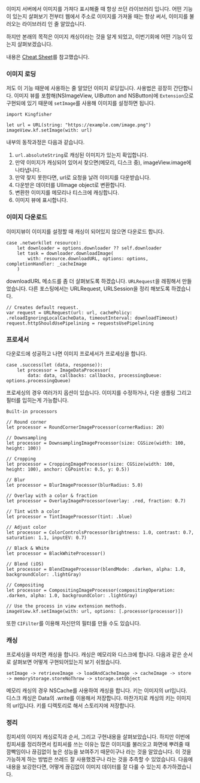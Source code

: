 ﻿이미지 서버에서 이미지를 가져다 표시해줄 때 항상 쓰던 라이브러리 입니다. 
어떤 기능이 있는지 살펴보기 전부터 웹에서 주소로 이미지를 가져올 때는 항상 써서, 
이미지를 불러오는 라이브러리 인 줄 알았습니다.

하지만 본래의 목적은 이미지 캐싱이라는 것을 알게 되었고, 이번기회에 어떤 기능이 있는지 살펴보겠습니다.

내용은 [Cheat Sheet](https://github.com/onevcat/Kingfisher/wiki/Cheat-Sheet)를 참고했습니다.


### 이미지 로딩
저도 이 기능 때문에 사용하는 줄 알았던 이미지 로딩입니다. 사용법은 굉장히 간단합니다. 
이미지 뷰를 포함해(NSImageView, UIButton and NSButton)에 `Extension`으로 구현되에 있기 때문에 `setImage`를 사용해 이미지를 설정하면 됩니다.

```
import Kingfisher

let url = URL(string: "https://example.com/image.png")
imageView.kf.setImage(with: url)
```

내부의 동작과정은 다음과 같습니다.

1. `url.absoluteString`로 캐싱된 이미지가 있는지 확입합니다.
2. 만약 이미지가 캐싱되어 있어서 찾으면(메모리, 디스크 중), imageView.image에 나타냅니다.
3. 만약 찾지 못한다면, url로 요청을 날려 이미지를 다운받습니다.
4. 다운받은 데이터를 UIImage object로 변환합니다.
5. 변환한 이미지를 메모리나 티스크에 캐싱합니다.
6. 이미지 뷰에 표시합니다.

### 이미지 다운로드
이미지뷰이 이미지를 설정할 때 캐싱이 되어있지 않으면 다운로드 합니다.
```
case .network(let resource):
    let downloader = options.downloader ?? self.downloader
    let task = downloader.downloadImage(
        with: resource.downloadURL, options: options, completionHandler: _cacheImage
    )
```
downloadURL 메소드를 좀 더 살펴보도록 하겠습니다. `URLRequest`을 래핑해서 만들었습니다. 다른 포스팅에서는 URLRequest, URLSession을 정리 
해보도록 하겠습니다.
```
// Creates default request.
var request = URLRequest(url: url, cachePolicy: .reloadIgnoringLocalCacheData, timeoutInterval: downloadTimeout)
request.httpShouldUsePipelining = requestsUsePipelining
```

### 프로세서 
다운로드에 성공하고 나면 이미지 프로세서가 프로세싱을 합니다.
```
case .success(let (data, response)):
    let processor = ImageDataProcessor(
        data: data, callbacks: callbacks, processingQueue: options.processingQueue)
```
프로세싱의 경우 여러가지 옵션이 있습니다. 이미지를 수정하거나, 다운 샘플링 그리고 필터를 입히는게 가능합니다.
```
Built-in processors

// Round corner
let processor = RoundCornerImageProcessor(cornerRadius: 20)

// Downsampling
let processor = DownsamplingImageProcessor(size: CGSize(width: 100, height: 100))

// Cropping
let processor = CroppingImageProcessor(size: CGSize(width: 100, height: 100), anchor: CGPoint(x: 0.5, y: 0.5))

// Blur
let processor = BlurImageProcessor(blurRadius: 5.0)

// Overlay with a color & fraction
let processor = OverlayImageProcessor(overlay: .red, fraction: 0.7)

// Tint with a color
let processor = TintImageProcessor(tint: .blue)

// Adjust color
let processor = ColorControlsProcessor(brightness: 1.0, contrast: 0.7, saturation: 1.1, inputEV: 0.7)

// Black & White
let processor = BlackWhiteProcessor()

// Blend (iOS)
let processor = BlendImageProcessor(blendMode: .darken, alpha: 1.0, backgroundColor: .lightGray)

// Compositing
let processor = CompositingImageProcessor(compositingOperation: .darken, alpha: 1.0, backgroundColor: .lightGray)

// Use the process in view extension methods.
imageView.kf.setImage(with: url, options: [.processor(processor)])
```

또한 `CIFilter`를 이용해 자신만의 필터를 만들 수도 있습니다.

### 캐싱

프로세싱을 마치면 캐싱을 합니다. 캐싱은 메모리와 디스크에 합니다. 다음과 같은 순서로 살펴보면 어떻게 구현되어있는지 보기 쉬웠습니다.  
```
setImage -> retrieveImage -> loadAndCacheImage -> cacheImage -> store -> memoryStorage.storeNoThrow -> storage.setObject
```

메모리 캐싱의 경우 NSCache를 사용하여 캐싱을 합니다. 키는 이미지의 url입니다.  
디스크 캐싱은 Data의 .write를 이용해서 저장합니다. 마찬가지로 캐싱의 키는 이미지의 url입니다. 키를 디렉토리로 해서 스토리지에 저장합니다.

### 정리
킹피셔의 이미지 캐싱로직과 순서, 그리고 구현내용을 살펴보았습니다. 하지만 이번에 킹피셔를 정리하면서 킹피셔를 쓰는 이유는 많은 이미지를 불러오고
화면에 뿌려줄 때 깜빡임이나 끊김없이 높은 성능을 보여주기 때문이구나 라는 것을 알았습니다. 이 것을 가능하게 하는 방법은 쓰레드 잘 사용했겠구나
라는 것을 추측할 수 있었습니다. 다음에 내용을 보강한다면, 어떻게 끊김없이 이미지 데이터를 잘 다룰 수 있는지 추가하겠습니다. 





